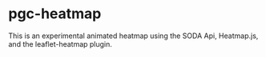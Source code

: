 pgc-heatmap
===========

This is an experimental animated heatmap using the SODA Api, Heatmap.js, and the leaflet-heatmap plugin.  
